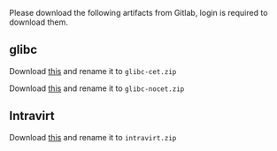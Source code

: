 Please download the following artifacts from Gitlab, login is required to download them.


## glibc
Download [this](https://www.gitlab.com/api/v4/projects/22240397/jobs/artifacts/glibc-iv-2.32/download?job=build-cet) and rename it to `glibc-cet.zip`

Download [this](https://www.gitlab.com/api/v4/projects/22240397/jobs/artifacts/glibc-iv-2.32/download?job=build-nocet) and rename it to `glibc-nocet.zip`

## Intravirt
Download [this](https://www.gitlab.com/api/v4/projects/16129987/jobs/artifacts/exo/download?job=build_libos) and rename it to `intravirt.zip`

